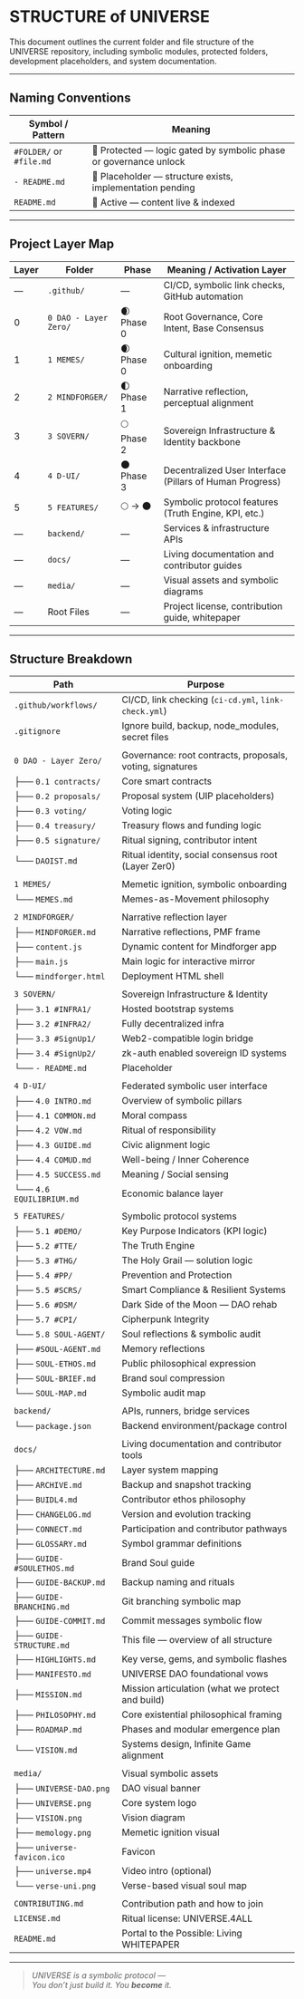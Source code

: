 # STRUCTURE of UNIVERSE

This document outlines the current folder and file structure of the UNIVERSE repository, including symbolic modules, protected folders, development placeholders, and system documentation.

---

## Naming Conventions

| Symbol / Pattern         | Meaning                                                                 |
|--------------------------|-------------------------------------------------------------------------|
| `#FOLDER/` or `#file.md` | 🔐 Protected — logic gated by symbolic phase or governance unlock      |
| `- README.md`            | 📎 Placeholder — structure exists, implementation pending              |
| `README.md`              | 📘 Active — content live & indexed                                      |

---

## Project Layer Map

| Layer | Folder                | Phase         | Meaning / Activation Layer                                               |
|-------|-----------------------|---------------|---------------------------------------------------------------------------|
| —     | `.github/`            | —             | CI/CD, symbolic link checks, GitHub automation                           |
| 0     | `0 DAO - Layer Zero/` | 🌒 Phase 0    | Root Governance, Core Intent, Base Consensus                             |
| 1     | `1 MEMES/`            | 🌒 Phase 0           | Cultural ignition, memetic onboarding                                    |
| 2     | `2 MINDFORGER/`       | 🌓 Phase 1           | Narrative reflection, perceptual alignment                               |
| 3     | `3 SOVERN/`           | 🌕 Phase 2    | Sovereign Infrastructure & Identity backbone                             |
| 4     | `4 D-UI/`             | 🌑 Phase 3    | Decentralized User Interface (Pillars of Human Progress)                 |
| 5     | `5 FEATURES/`         | 🌕 → 🌑              | Symbolic protocol features (Truth Engine, KPI, etc.)                     |
| —     | `backend/`            | —             | Services & infrastructure APIs                                           |
| —     | `docs/`               | —             | Living documentation and contributor guides                              |
| —     | `media/`              | —             | Visual assets and symbolic diagrams                                      |
| —     | Root Files            | —             | Project license, contribution guide, whitepaper                         |

---

## Structure Breakdown

| Path                           | Purpose                                                              |
|--------------------------------|----------------------------------------------------------------------|
| `.github/workflows/`           | CI/CD, link checking (`ci-cd.yml`, `link-check.yml`)                 |
| `.gitignore`                   | Ignore build, backup, node_modules, secret files                    |
|                                |                                                                      |
| `0 DAO - Layer Zero/`          | Governance: root contracts, proposals, voting, signatures           |
| ├── `0.1 contracts/`           | Core smart contracts                                                |
| ├── `0.2 proposals/`           | Proposal system (UIP placeholders)                                 |
| ├── `0.3 voting/`              | Voting logic                                                        |
| ├── `0.4 treasury/`            | Treasury flows and funding logic                                   |
| ├── `0.5 signature/`           | Ritual signing, contributor intent                                 |
| └── `DAOIST.md`                | Ritual identity, social consensus root (Layer Zer0)                 |
|                                |                                                                      |
| `1 MEMES/`                     | Memetic ignition, symbolic onboarding                               |
| └── `MEMES.md`                 | Memes-as-Movement philosophy                                        |
|                                |                                                                      |
| `2 MINDFORGER/`                | Narrative reflection layer                                          |
| ├── `MINDFORGER.md`            | Narrative reflections, PMF frame                                    |
| ├── `content.js`               | Dynamic content for Mindforger app                                  |
| ├── `main.js`                  | Main logic for interactive mirror                                   |
| └── `mindforger.html`          | Deployment HTML shell                                               |
|                                |                                                                      |
| `3 SOVERN/`                    | Sovereign Infrastructure & Identity                                 |
| ├── `3.1 #INFRA1/`             | Hosted bootstrap systems                                            |
| ├── `3.2 #INFRA2/`             | Fully decentralized infra                                           |
| ├── `3.3 #SignUp1/`            | Web2-compatible login bridge                                        |
| ├── `3.4 #SignUp2/`            | zk-auth enabled sovereign ID systems                                |
| └── `- README.md`              | Placeholder                                                         |
|                                |                                                                      |
| `4 D-UI/`                      | Federated symbolic user interface                                   |
| ├── `4.0 INTRO.md`             | Overview of symbolic pillars                                        |
| ├── `4.1 COMMON.md`            | Moral compass                                                       |
| ├── `4.2 VOW.md`               | Ritual of responsibility                                            |
| ├── `4.3 GUIDE.md`             | Civic alignment logic                                               |
| ├── `4.4 COMUD.md`             | Well-being / Inner Coherence                                        |
| ├── `4.5 SUCCESS.md`           | Meaning / Social sensing                                            |
| └── `4.6 EQUILIBRIUM.md`       | Economic balance layer                                              |
|                                |                                                                      |
| `5 FEATURES/`                  | Symbolic protocol systems                                           |
| ├── `5.1 #DEMO/`               | Key Purpose Indicators (KPI logic)                                  |
| ├── `5.2 #TTE/`                | The Truth Engine                                                    |
| ├── `5.3 #THG/`                | The Holy Grail — solution logic                                     |
| ├── `5.4 #PP/`                 | Prevention and Protection                                           |
| ├── `5.5 #SCRS/`               | Smart Compliance & Resilient Systems                                |
| ├── `5.6 #DSM/`                | Dark Side of the Moon — DAO rehab                                   |
| ├── `5.7 #CPI/`                | Cipherpunk Integrity                                                |
| └── `5.8 SOUL-AGENT/`          | Soul reflections & symbolic audit                                   |
|     ├── `#SOUL-AGENT.md`       | Memory reflections                                                  |
|     ├── `SOUL-ETHOS.md`        | Public philosophical expression                                     |
|     ├── `SOUL-BRIEF.md`        | Brand soul compression                                              |
|     └── `SOUL-MAP.md`          | Symbolic audit map                                                  |
|                                |                                                                      |
| `backend/`                     | APIs, runners, bridge services                                      |
| └── `package.json`             | Backend environment/package control                                 |
|                                |                                                                      |
| `docs/`                        | Living documentation and contributor tools                          |
| ├── `ARCHITECTURE.md`          | Layer system mapping                                                |
| ├── `ARCHIVE.md`               | Backup and snapshot tracking                                        |
| ├── `BUIDL4.md`                | Contributor ethos philosophy                                        |
| ├── `CHANGELOG.md`             | Version and evolution tracking                                      |
| ├── `CONNECT.md`               | Participation and contributor pathways                              |
| ├── `GLOSSARY.md`              | Symbol grammar definitions                                          |
| ├── `GUIDE-#SOULETHOS.md`      | Brand Soul guide                                                    |
| ├── `GUIDE-BACKUP.md`          | Backup naming and rituals                                           |
| ├── `GUIDE-BRANCHING.md`       | Git branching symbolic map                                          |
| ├── `GUIDE-COMMIT.md`          | Commit messages symbolic flow                                       |
| ├── `GUIDE-STRUCTURE.md`       | This file — overview of all structure                               |
| ├── `HIGHLIGHTS.md`            | Key verse, gems, and symbolic flashes                               |
| ├── `MANIFESTO.md`             | UNIVERSE DAO foundational vows                                      |
| ├── `MISSION.md`               | Mission articulation (what we protect and build)                    |
| ├── `PHILOSOPHY.md`            | Core existential philosophical framing                              |
| ├── `ROADMAP.md`               | Phases and modular emergence plan                                   |
| └── `VISION.md`                | Systems design, Infinite Game alignment                             |
|                                |                                                                      |
| `media/`                       | Visual symbolic assets                                              |
| ├── `UNIVERSE-DAO.png`         | DAO visual banner                                                   |
| ├── `UNIVERSE.png`             | Core system logo                                                    |
| ├── `VISION.png`               | Vision diagram                                                      |
| ├── `memology.png`             | Memetic ignition visual                                             |
| ├── `universe-favicon.ico`     | Favicon                                                             |
| ├── `universe.mp4`             | Video intro (optional)                                              |
| └── `verse-uni.png`            | Verse-based visual soul map                                         |
|                                |                                                                      |
| `CONTRIBUTING.md`              | Contribution path and how to join                                   |
| `LICENSE.md`                   | Ritual license: UNIVERSE.4ALL                                       |
| `README.md`                    | Portal to the Possible: Living WHITEPAPER                           |

---

> _UNIVERSE is a symbolic protocol —  
> You don’t just build it. You **become** it._
